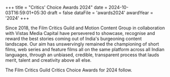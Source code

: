 +++
title = "Critics' Choice Awards 2024"
date = 2024-10-03T16:59:01+05:30
draft = false
dataFile = 'awards2024'
awardYear = '2024'
+++

Since 2018, the Film Critics Guild and Motion Content Group in collaboration with Vistas Media Capital have persevered to showcase, recognise and reward the best stories coming out of India's burgeoning content landscape. Our aim has unswervingly remained the championing of short films, web series and feature films all on the same platform across all Indian languages, through an unbiased, credible, transparent process that lauds merit, talent and creativity above all else.

The Film Critics Guild Critics Choice Awards for 2024 follow.
